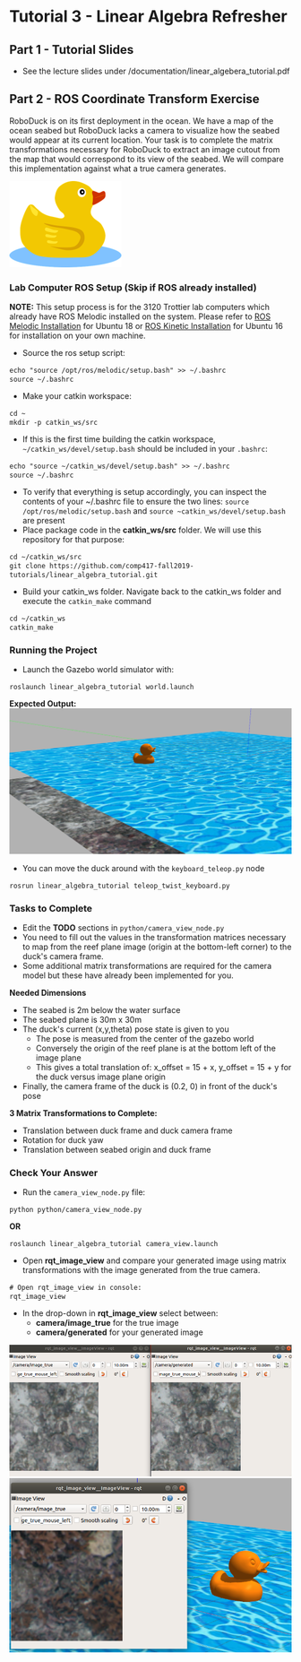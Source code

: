 # Tutorial 3 - Linear Algebra Refresher

## Part 1 - Tutorial Slides
- See the lecture slides under /documentation/linear_algebera_tutorial.pdf 

## Part 2 - ROS Coordinate Transform Exercise
RoboDuck is on its first deployment in the ocean. We have a map of the ocean seabed but RoboDuck lacks a camera to visualize how the seabed would appear at its current location. Your task is to complete the matrix transformations necessary for RoboDuck to extract an image cutout from the map that would correspond to its view of the seabed. We will compare this implementation against what a true camera generates.
  
![duck_cartoon](documentation/duck_cartoon.png)

### Lab Computer ROS Setup (Skip if ROS already installed) 
__NOTE:__ This setup process is for the 3120 Trottier lab computers which already have ROS Melodic installed on the system. Please refer to  [ROS Melodic Installation](http://wiki.ros.org/melodic/Installation/Ubuntu) for Ubuntu 18 or [ROS Kinetic Installation](http://wiki.ros.org/kinetic/Installation) for Ubuntu 16 for installation on your own machine.
- Source the ros setup script:

```shell script
echo "source /opt/ros/melodic/setup.bash" >> ~/.bashrc
source ~/.bashrc
```

- Make your catkin workspace: 

```shell script
cd ~
mkdir -p catkin_ws/src
``` 

- If this is the first time building the catkin workspace, `~/catkin_ws/devel/setup.bash` should be included in your `.bashrc`:   
```shell script
echo "source ~/catkin_ws/devel/setup.bash" >> ~/.bashrc
source ~/.bashrc
```

- To verify that everything is setup accordingly, you can inspect the contents of your ~/.bashrc file to ensure the two lines: `source /opt/ros/melodic/setup.bash` and `source ~catkin_ws/devel/setup.bash` are present
- Place package code in the __catkin_ws/src__ folder. We will use this repository for that purpose:

```shell script
cd ~/catkin_ws/src
git clone https://github.com/comp417-fall2019-tutorials/linear_algebra_tutorial.git
```

- Build your catkin_ws folder. Navigate back to the catkin_ws folder and execute the `catkin_make` command 
```shell script
cd ~/catkin_ws
catkin_make
```

### Running the Project
- Launch the Gazebo world simulator with: 

```shell script
roslaunch linear_algebra_tutorial world.launch
```

__Expected Output:__
![duck_world](documentation/duck_world.png)

- You can move the duck around with the `keyboard_teleop.py` node

```shell script
rosrun linear_algebra_tutorial teleop_twist_keyboard.py
```

### Tasks to Complete 
- Edit the **TODO** sections in `python/camera_view_node.py`
- You need to fill out the values in the transformation matrices necessary to map from the reef plane image (origin at the bottom-left corner) to the duck's camera frame.
- Some additional matrix transformations are required for the camera model but these have already been implemented for you. 

__Needed Dimensions__
- The seabed is 2m below the water surface
- The seabed plane is 30m x 30m 
- The duck's current (x,y,theta) pose state is given to you
    - The pose is measured from the center of the gazebo world
    - Conversely the origin of the reef plane is at the bottom left of the image plane
    - This gives a total translation of: x_offset = 15 + x, y_offset = 15 + y for the duck versus image plane origin
- Finally, the camera frame of the duck is (0.2, 0) in front of the duck's pose

__3 Matrix Transformations to Complete:__
- Translation between duck frame and duck camera frame 
- Rotation for duck yaw
- Translation between seabed origin and duck frame


### Check Your Answer 
- Run the `camera_view_node.py` file: 
```shell script
python python/camera_view_node.py
``` 
__OR__
```shell script
roslaunch linear_algebra_tutorial camera_view.launch
```

- Open **rqt_image_view** and compare your generated image using matrix transformations with the image generated from the true camera.
```shell script 
# Open rqt_image_view in console:
rqt_image_view
```
- In the drop-down in **rqt_image_view** select between:
    - **camera/image_true** for the true image
    - **camera/generated** for your generated image 

![seabed_rqt_image_view](documentation/rqt_image_view_comparison.png)
![seabed_rqt_image_view](documentation/seabed_rqt_image_view.png)  


